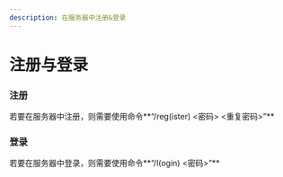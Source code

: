 ```yaml
---
description: 在服务器中注册&登录
---
```


# 注册与登录

### 注册

若要在服务器中注册，则需要使用命令**“/reg(ister) <密码> <重复密码>”**

### 登录

若要在服务器中登录，则需要使用命令**“/l(ogin) <密码>”**
